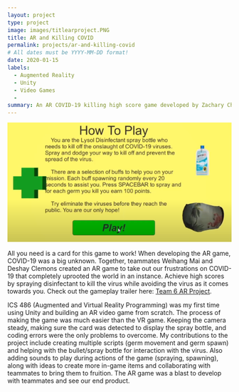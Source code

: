 ```yaml
---
layout: project
type: project
image: images/titlearproject.PNG
title: AR and Killing COVID 
permalink: projects/ar-and-killing-covid
# All dates must be YYYY-MM-DD format!
date: 2020-01-15
labels:
  - Augmented Reality
  - Unity
  - Video Games
  - 
summary: An AR COVID-19 killing high score game developed by Zachary Chaikin, Weihang Mai, and Deshay Clemons.
---
```


<img class="ui medium right floated rounded image" src="../images/arproject.PNG">

All you need is a card for this game to work! When developing the AR game, COVID-19 was a big unknown. Together, teammates Weihang Mai and Deshay Clemons created an AR game to take out our frustrations on COVID-19 that completely uprooted the world in an instance. Achieve high scores by spraying disinfectant to kill the virus while avoiding the virus as it comes towards you. Check out the gameplay trailer here: [Team 6 AR Project](https://www.youtube.com/watch?v=mgysvi5wWYg).

ICS 486 (Augmented and Virtual Reality Programming) was my first time using Unity and building an AR video game from scratch. The process of making the game was much easier than the VR game. Keeping the camera steady, making sure the card was detected to display the spray bottle, and coding errors were the only problems to overcome. My contributions to the project include creating multiple scripts (germ movement and germ spawn) and helping with the bullet/spray bottle for interaction with the virus. Also adding sounds to play during actions of the game (spraying, spawning), along with ideas to create more in-game items and collaborating with teammates to bring them to fruition. The AR game was a blast to develop with teammates and see our end product.
